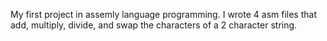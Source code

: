 My first project in assemly language programming. I wrote 4 asm files that add, multiply, divide, and swap the characters of a 2 character string.
